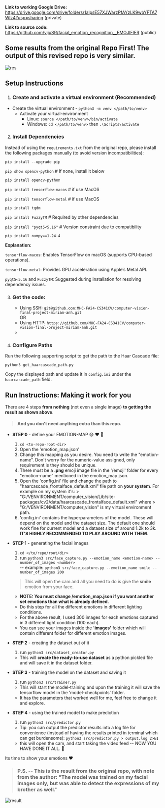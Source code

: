 **Link to working Google Drive:**
https://drive.google.com/drive/folders/1alpsE57XJWarzPfAYzLK9wbYFTA7Wlz4?usp=sharing (private)

**Link to source code:**
https://github.com/vijuSR/facial_emotion_recognition__EMOJIFIER (public)

## Some results from the original Repo First! The output of this revised repo is very similar. 
![res](https://user-images.githubusercontent.com/20581741/46920875-34492e00-d012-11e8-81ac-fb9a69a40a57.gif)  
## Setup Instructions

1. ### Create and activate a virtual environment (Recommended)

 - Create the virtual environment
        - `python3 -m venv </path/to/venv>`  
    - Activate your virtual-environment
        - Linux: `source </path/to/venv>/bin/activate`
        - Windows: `cd </path/to/venv>` then `.\Scripts\activate`  

2. ### Install Dependencies
Instead of using the `requirements.txt` from the original repo, please install the following packages manually (to avoid version incompatibilities):

`pip install --upgrade pip`

`pip show opencv-python`  # If none, install it below

`pip install opencv-python`

`pip install tensorflow-macos` # if use MacOS

`pip install tensorflow-metal` # if use MacOS

`pip install tqdm`

`pip install FuzzyTM`  # Required by other dependencies

`pip install "pyqt5<5.16"`  # Version constraint due to compatibility

`pip install numpy==1.24.4`

**Explanation:**

`tensorflow-macos`: Enables TensorFlow on macOS (supports CPU-based operations).

`tensorflow-metal`: Provides GPU acceleration using Apple’s Metal API.

`pyqt5<5.16` and `FuzzyTM`: Suggested during installation for resolving dependency issues.

3. ### Get the code:
    - Using SSH: `git@github.com:MHC-FA24-CS341CV/computer-vision-final-project-miriam-anh.git`  
    OR  
    - Using HTTP: `https://github.com/MHC-FA24-CS341CV/computer-vision-final-project-miriam-anh.git`
    - 
4. ### Configure Paths

Run the following supporting script to get the path to the Haar Cascade file:

`python3 get_haarcascade_path.py`

Copy the displayed path and update it in `config.ini` under the `haarcascade_path` field.

## Run Instructions: Making it work for you 

There are 4 steps **from nothing** (not even a single image) **to getting the result as shown above**.  
> #### And you don't need anything extra than this repo.  
- **STEP 0** - define your EMOTION-MAP :smile: :heart: :clap:
   1. `cd <to-repo-root-dir>`
   1. Open the 'emotion_map.json'
   1. Change this mapping as you desire. You need to write the "emotion-name". Don't worry for the numeric-value assigned, only requirement is they should be unique.
   1. There must be a **.png** emoji image file in the '/emoji' folder for every "emotion-name" mentioned in the emotion_map.json.
   1. Open the 'config.ini' file and change the path to "haarcascade_frontalface_default.xml" file path on **your system**. For example on my system it's: > "G:/VENVIRONMENT/computer_vision/Lib/site-packages/cv2/data/haarcascade_frontalface_default.xml" where > "G:/VENVIRONMENT/computer_vision" is my virtual environment path.
   1. 'config.ini' contains the hyperparameters of the model. These will depend on the model and the dataset size. The default one should work fine for current model and a dataset size of around 1.2k to 3k. **IT'S HIGHLY RECOMMENDED TO PLAY AROUND WITH THEM**.

- **STEP 1** - generating the facial images 
   1. `cd </to/repo/root/dir>`  
   1. run `python3 src/face_capture.py --emotion_name <emotion-name> --number_of_images <number>`   
   -- example: `python3 src/face_capture.py --emotion_name smile --number_of_images 200`
   > This will open the cam and all you need to do is give the **smile** emotion from your face.
   - **NOTE: You must change /emotion_map.json if you want another set emotions than what is already defined.**
   - Do this step for all the different emotions in different lighting conditions.
   - For the above result, I used 300 images for each emotions captured in 3 different light condition (100  each).
   - You can see your images inside the **'images'** folder which will contain different folder for different emotion images.
    
- **STEP 2** - creating the dataset out of it  
   1. run `python3 src/dataset_creator.py`
   - This will **create the ready-to-use dataset** as a python pickled file and will save it in the dataset folder.
    
- **STEP 3** - training the model on the dataset and saving it  
    1. run `python3 src/trainer.py`
    - This will start the model-training and upon the training it will save the tensorflow model in the 'model-checkpoints' folder.  
    - It has the parameters that worked well for me, feel free to change it and explore.  
    
- **STEP 4** - using the trained model to make prediction  
    1. run `python3 src/predictor.py`
    - Tip: you can output the predictor results into a log file for convenience (instead of having the results printed in terminal which can get burdensome):
      `python3 src/predictor.py > output.log 2>&1` 
    - this will open the cam, and start taking the video feed -- NOW YOU HAVE DONE IT ALL. :clap:  
    
Its time to show your emotions :heart:

> ### P.S. -- This is the result from the original repo, with note from the author: "The model was trained on my facial images only, but was able to detect the expressions of my brother as well." 
![result](https://user-images.githubusercontent.com/20581741/46920764-a4ef4b00-d010-11e8-943e-79623139d073.gif)
